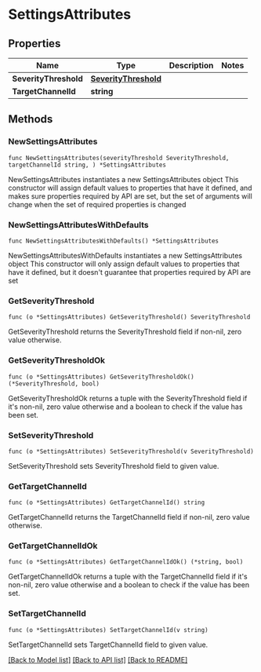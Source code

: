 # SettingsAttributes

## Properties

Name | Type | Description | Notes
------------ | ------------- | ------------- | -------------
**SeverityThreshold** | [**SeverityThreshold**](SeverityThreshold.md) |  | 
**TargetChannelId** | **string** |  | 

## Methods

### NewSettingsAttributes

`func NewSettingsAttributes(severityThreshold SeverityThreshold, targetChannelId string, ) *SettingsAttributes`

NewSettingsAttributes instantiates a new SettingsAttributes object
This constructor will assign default values to properties that have it defined,
and makes sure properties required by API are set, but the set of arguments
will change when the set of required properties is changed

### NewSettingsAttributesWithDefaults

`func NewSettingsAttributesWithDefaults() *SettingsAttributes`

NewSettingsAttributesWithDefaults instantiates a new SettingsAttributes object
This constructor will only assign default values to properties that have it defined,
but it doesn't guarantee that properties required by API are set

### GetSeverityThreshold

`func (o *SettingsAttributes) GetSeverityThreshold() SeverityThreshold`

GetSeverityThreshold returns the SeverityThreshold field if non-nil, zero value otherwise.

### GetSeverityThresholdOk

`func (o *SettingsAttributes) GetSeverityThresholdOk() (*SeverityThreshold, bool)`

GetSeverityThresholdOk returns a tuple with the SeverityThreshold field if it's non-nil, zero value otherwise
and a boolean to check if the value has been set.

### SetSeverityThreshold

`func (o *SettingsAttributes) SetSeverityThreshold(v SeverityThreshold)`

SetSeverityThreshold sets SeverityThreshold field to given value.


### GetTargetChannelId

`func (o *SettingsAttributes) GetTargetChannelId() string`

GetTargetChannelId returns the TargetChannelId field if non-nil, zero value otherwise.

### GetTargetChannelIdOk

`func (o *SettingsAttributes) GetTargetChannelIdOk() (*string, bool)`

GetTargetChannelIdOk returns a tuple with the TargetChannelId field if it's non-nil, zero value otherwise
and a boolean to check if the value has been set.

### SetTargetChannelId

`func (o *SettingsAttributes) SetTargetChannelId(v string)`

SetTargetChannelId sets TargetChannelId field to given value.



[[Back to Model list]](../README.md#documentation-for-models) [[Back to API list]](../README.md#documentation-for-api-endpoints) [[Back to README]](../README.md)


